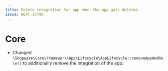 ```yaml
---
title: Delete integration for app when the app gets deleted
issue: NEXT-14790
---
```

# Core
* Changed `\Shopware\Core\Framework\App\Lifecycle\AppLifecycle::removeAppAndRole()` to additionally remove the integration of the app.
